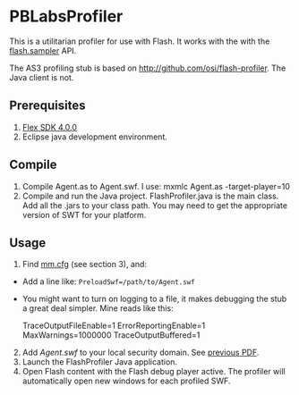 PBLabsProfiler
==============

This is a utilitarian profiler for use with Flash. It works with the with the 
[flash.sampler](http://livedocs.adobe.com/flash/9.0/ActionScriptLangRefV3/flash/sampler/package-detail.html) API.

The AS3 profiling stub is based on http://github.com/osi/flash-profiler. The Java client is not.

Prerequisites
-------------

1. [Flex SDK 4.0.0](http://opensource.adobe.com/wiki/display/flexsdk/Flex+SDK)
2. Eclipse java development environment.

Compile
-------

1. Compile Agent.as to Agent.swf. I use: mxmlc Agent.as -target-player=10
2. Compile and run the Java project. FlashProfiler.java is the main class. Add all the .jars to your class path. You may need to get the appropriate version of SWT for your platform.

Usage
-----

1. Find [mm.cfg](http://www.adobe.com/devnet/flashplayer/articles/flash_player_admin_guide/flash_player_admin_guide.pdf) (see section 3), and:
  * Add a line like: `PreloadSwf=/path/to/Agent.swf`
  * You might want to turn on logging to a file, it makes debugging the stub a great deal simpler. Mine reads like this:
  
    TraceOutputFileEnable=1
    ErrorReportingEnable=1
    MaxWarnings=1000000
    TraceOutputBuffered=1
    
2. Add *Agent.swf* to your local security domain. See [previous PDF](http://www.adobe.com/devnet/flashplayer/articles/flash_player_admin_guide/flash_player_admin_guide.pdf).
3. Launch the FlashProfiler Java application.
4. Open Flash content with the Flash debug player active. The profiler will automatically open new windows for each profiled SWF.